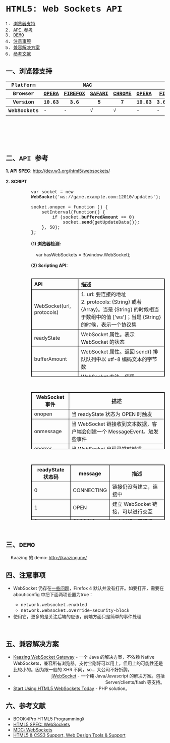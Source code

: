 <h1 style="font-family:Courier New">HTML5: Web Sockets API</h1>
<ol style="font-family:Courier New"><li><a href="#spec-browser" target="_self">浏览器支持</a></li>
<li><a href="#spec-api" target="_self">API 参考</a></li>
<li><a href="#spec-demo" target="_self">DEMO</a></li>
<li><a href="#spec-caution" target="_self">注意事项</a></li>
<li><a href="#spec-solution" target="_self">兼容解决方案</a></li>
<li><a href="#spec-ref" target="_self">参考文献</a></li>
</ol>
<h2 id="spec-browser" style="font-family:Courier New">一、浏览器支持</h2>
<table class="zeroBorder" style="font-family:Courier New;" height="166" width="920">
<tbody>
<tr>
<th class="primary-heading" scope="row"><span class="offScreen">Platform</span></th>
<th class="primary-heading" colspan="4" scope="colgroup">MAC</th>
<th class="primary-heading" colspan="8" scope="colgroup">WIN</th>
<th class="offScreen">% <br>
</th>
</tr>
<tr>
<th class="row-heading secondary-heading" scope="row"><span class="offScreen">Browser</span></th>
<th class="browser-id browser-opera secondary-heading" colspan="1" scope="col"><a href="http://www.opera.com/browser/" target="_blank" title="Download the Opera web browser">OPERA</a></th>
<th class="browser-firefox browser-id secondary-heading" colspan="1" scope="col"><a href="http://www.mozilla-europe.org/en/firefox/" target="_blank" title="Download the Firefox web browser">FIREFOX</a></th>
<th class="browser-id browser-safari secondary-heading" colspan="1" scope="col"><a href="http://www.apple.com/safari/download/" target="_blank" title="Download the Safari web browser">SAFARI</a></th>
<th class="browser-chrome browser-id secondary-heading" colspan="1" scope="col"><a href="http://www.google.com/chrome/" target="_blank" title="Download the Chrome web browser">CHROME</a></th>
<th class="browser-id browser-opera secondary-heading" colspan="1" scope="col"><a href="http://www.opera.com/browser/" target="_blank" title="Download the Opera web browser">OPERA</a></th>
<th class="browser-firefox browser-id secondary-heading" colspan="2" scope="colgroup"><a href="http://www.mozilla-europe.org/en/firefox/" target="_blank" title="Download the Firefox web browser">FIREFOX</a></th>
<th class="browser-id browser-safari secondary-heading" colspan="1" scope="col"><a href="http://www.apple.com/safari/download/" target="_blank" title="Download the Safari web browser">SAFARI</a></th>
<th class="browser-id browser-ie secondary-heading" colspan="2" scope="colgroup"><a href="http://www.microsoft.com/ie/" target="_blank" title="Download the Ie web browser">IE</a></th>
<th class="browser-chrome browser-id secondary-heading" colspan="2" scope="colgroup"><a href="http://www.google.com/chrome/" target="_blank" title="Download the Chrome web browser">CHROME</a></th>
<th class="offScreen">&nbsp;</th>
</tr>
<tr>
<th class="row-heading tertiary-heading" scope="row"><span class="offScreen">Version</span></th>
<th class="tertiary-heading" scope="col"> 10.63 </th>
<th class="tertiary-heading" scope="col"> 3.6 </th>
<th class="tertiary-heading" scope="col"> 5 </th>
<th class="tertiary-heading" scope="col"> 7 </th>
<th class="tertiary-heading" scope="col"> 10.63 </th>
<th class="tertiary-heading" scope="col"> 3.6 </th>
<th class="tertiary-heading" scope="col"> 4.03 </th>
<th class="tertiary-heading" scope="col"> 5 </th>
<th class="tertiary-heading" scope="col"> 8 </th>
<th class="tertiary-heading" scope="col"> 9 </th>
<th class="tertiary-heading" scope="col"> 7 </th>
<th class="tertiary-heading" scope="col"> 8 </th>
<th class="offScreen">&nbsp;</th>
</tr>
</tbody>
 
<tbody>
<tr>
<th class="row-heading" scope="row">WebSockets<br>
</th>
<td class="supported">-<br>
</td>
<td class="supported">-</td>
<td class="supported">√</td>
<td class="supported">√<br>
</td>
<td class="supported">-</td>
<td class="supported">-<br>
</td>
<td class="supported">√<br>
</td>
<td class="supported">√</td>
<td>-<br>
</td>
<td>-<br>
</td>
<td class="supported">√<br>
</td>
<td class="supported">√<br>
</td>
<td class="grade-excellent support-grade"> 36%</td>
</tr>
</tbody>
</table>
<br>
<h2 id="spec-api" style="font-family:Courier New">二、API 参考</h2>
<div style=""><b>1. API SPEC</b>: <a href="http://dev.w3.org/html5/websockets/" id="ve.m" title="http://dev.w3.org/html5/websockets/">http://dev.w3.org/html5/websockets/</a><br>
<br>
<b>2. SCRIPT</b><br>
</div>
<div style="margin-left:80px"><br>
<font face="Courier New">var socket = new <b>WebSocket</b>('ws://game.example.com:12010/updates');<br>
<br>
socket.onopen = function () {<br>
&nbsp;&nbsp; &nbsp;setInterval(function() {<br>
&nbsp;&nbsp; &nbsp;&nbsp;&nbsp; &nbsp;if (socket.<b>bufferedAmount</b> == 0)<br>
&nbsp;&nbsp; &nbsp;&nbsp;&nbsp; &nbsp;&nbsp;&nbsp; &nbsp;socket.<b>send</b>(getUpdateData());<br>
&nbsp;&nbsp; &nbsp;}, 50);<br>
};</font><br>
<br>
<b>(1) 浏览器检测:</b><br>
 &nbsp;&nbsp;&nbsp; <br>
 &nbsp;&nbsp;&nbsp; var hasWebSockets = !!(window.WebSocket);<br>
<br>
<b>(2) Scripting API:</b><br>
<br>
<table id="m:6l" style="" border="1" bordercolor="#000000" cellpadding="3" cellspacing="0" height="311" width="920">
<tbody>
<tr>
<th style="text-align:left">API<br>
</th>
<th style="text-align:left">描述<br>
</th>
</tr>
</tbody>
 
<tbody>
<tr>
<td style="text-align:left">WebSocket(url, protocols)<br>
</td>
<td style="text-align:left">1. url: 要连接的地址<br>
2. protocols: {String} 或者 {Array}。当是 {String} 的时候相当于数组中的值 ['ws']；当是 {String} 的时候，表示一个协议集<br>
</td>
</tr>
<tr>
<td style="text-align:left">readyState<br>
</td>
<td style="text-align:left">WebSocket 属性。表示 WebSocket 的状态<br>
</td>
</tr>
<tr>
<td style="text-align:left">bufferAmount<br>
</td>
<td style="text-align:left">WebSocket 属性。返回 send() 排队队列中以 utf-8 编码文本的字节数<br>
</td>
</tr>
<tr>
<td style="text-align:left">send()<br>
</td>
<td style="text-align:left">WebSocket 方法。使用 WebSocket 传输数据<br>
</td>
</tr>
<tr>
<td style="text-align:left">close()<br>
</td>
<td style="text-align:left">WebSocket 方法。有下面几种情况：<br>
<ol><li>当 readyState 属性的状态是 CLOSING 或者 CLOSED，不做任何事</li>
<li>当 WebSocket 还没有建立链接。断掉链接，并把 readState 的状态设置为 CLOSING</li>
<li>当 WebSocket 还未进行关闭握手，开始关闭握手，并把 readState 的状态设置为 CLOSING</li>
<li>其他状态，把 readState 的状态设置为 CLOSING<br>
</li>
</ol>
</td>
</tr>
</tbody>
</table>
<br>
<table id="rnih" style="" border="1" bordercolor="#000000" cellpadding="3" cellspacing="0" height="181" width="678">
<tbody>
<tr>
<th>WebSocket 事件<br>
</th>
<th>描述<br>
</th>
</tr>
<tr>
<td style="text-align:left">onopen<br>
</td>
<td style="text-align:left">当 readyState 状态为 OPEN 时触发<br>
</td>
</tr>
<tr>
<td style="text-align:left">onmessage<br>
</td>
<td style="text-align:left">当 WebSocket 链接收到文本数据，客户端会创建一个 MessageEvent。触发些事件<br>
</td>
</tr>
<tr>
<td style="text-align:left">onerror<br>
</td>
<td style="text-align:left">当 WebSocket 出现异常时触发<br>
</td>
</tr>
<tr>
<td style="text-align:left">onclose<br>
</td>
<td style="text-align:left">当 WebSocket 已经关闭，客户端会通过 CloseEvent 创建一个 close 事件<br>
</td>
</tr>
</tbody>
</table>
<br>
<table id="m:6l" style="" border="1" bordercolor="#000000" cellpadding="3" cellspacing="0" height="175" width="530">
<tbody>
<tr>
<th>readyState 状态码<br>
</th>
<th>message<br>
</th>
<th>描述<br>
</th>
</tr>
</tbody>
 
<tbody>
<tr>
<td style="text-align:left">0<br>
</td>
<td style="text-align:left">CONNECTING<br>
</td>
<td style="text-align:left">链接仍没有建立，连接中<br>
</td>
</tr>
<tr>
<td style="text-align:left">1<br>
</td>
<td style="text-align:left">OPEN<br>
</td>
<td style="text-align:left">建立 WebSocket 链接，可以进行交互<br>
</td>
</tr>
<tr>
<td style="text-align:left">2<br>
</td>
<td style="text-align:left">CLOSING<br>
</td>
<td style="text-align:left">正在进行关闭握手<br>
</td>
</tr>
<tr>
<td style="text-align:left">3<br>
</td>
<td style="text-align:left">CLOSED<br>
</td>
<td style="text-align:left">链接已经关闭，或者打不开<br>
</td>
</tr>
</tbody>
</table>
</div>
<br>
<h2 id="spec-demo" style="font-family:Courier New">三、DEMO</h2>
 &nbsp;&nbsp;&nbsp; Kaazing 的 demo: <a href="http://kaazing.me/" id="bo1r" title="http://kaazing.me/">http://kaazing.me/</a><br>
<h2 id="spec-caution" style="font-family:Courier New">四、注意事项</h2>
<ul><li>WebSocket 仍存在<a href="http://www.ietf.org/mail-archive/web/hybi/current/msg04744.html" id="vqi2" title="一些问题">一些问题</a>，Firefox 4 默认并没有打开。如要打开，需要在 about:config 中把下面两项设置为true：</li>
<ul><li><font face="Courier New">network.websocket.enabled</font></li>
<li><font face="Courier New">network.websocket.override-security-block</font></li></ul>
<li>使用它，更多的是关注后端的应该，前端方面只是简单的事件处理<br>
</li></ul>
<br>
<h2 id="spec-solution" style="font-family:Courier New">五、兼容解决方案</h2>
<ul><li><a href="http://kaazing.com/" id="l..o" title="Kaazing WebSocket Gateway">Kaazing WebSocket Gateway</a> - 一个 Java 的解决方案，不依赖 Native WebSockets，兼容所有浏览器。支付宝刚好可以用上，但用上的可能性还是比较小的。因为跟一般的 XHR 不同，so... 大公司不好折腾。</li>
<li style="text-align:right"><a href="http://jwebsocket.org/" id="x1lm" title="jWebSocket">jWebSocket</a> - 一个纯 Java/Javascript 的解决方案。包括 Server/clients/flash 等支持。</li>
<li><a href="http://net.tutsplus.com/tutorials/javascript-ajax/start-using-html5-websockets-today/" id="isc6" title="Start Using HTML5 WebSockets Today">Start Using HTML5 WebSockets Today</a> - PHP solution。<br>
</li></ul>
<h2 id="spec-ref" style="font-family:Courier New">六、参考文献</h2>
<ul><li>BOOK:《Pro HTML5 Programming》</li>
<li><a href="http://dev.w3.org/html5/websockets/" id="mh3w" title="HTML5 SPEC: WebSockets">HTML5 SPEC: WebSockets</a><br>
</li>
<li><a href="https://developer.mozilla.org/en/WebSockets" id="l80l" title="MDC: WebSockets">MDC: WebSockets</a><br>
</li>
<li><a href="http://www.findmebyip.com/litmus" title="HTML5 &amp; CSS3 Support, Web Design Tools &amp; Support">HTML5 &amp; CSS3 Support, Web Design Tools &amp; Support</a></li></ul>
<br>
<br>

